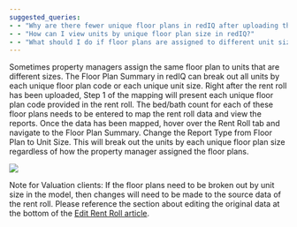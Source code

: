 ```yaml
---
suggested_queries:
- - "Why are there fewer unique floor plans in redIQ after uploading the rent roll?"
- - "How can I view units by unique floor plan size in redIQ?"
- - "What should I do if floor plans are assigned to different unit sizes in redIQ?"
---
```

Sometimes property managers assign the same floor plan to units that are different sizes. The Floor Plan Summary in redIQ can break out all units by each unique floor plan code or each unique unit size. Right after the rent roll has been uploaded, Step 1 of the mapping will present each unique floor plan code provided in the rent roll. The bed/bath count for each of these floor plans needs to be entered to map the rent roll data and view the reports. Once the data has been mapped, hover over the Rent Roll tab and navigate to the Floor Plan Summary. Change the Report Type from Floor Plan to Unit Size. This will break out the units by each unique floor plan size regardless of how the property manager assigned the floor plans.

![](https://s3.amazonaws.com/cdn.freshdesk.com/data/helpdesk/attachments/production/5093055067/original/MerFLVtatskA8qOrhaO3oDMe_bv7u8jc_g?1516635590)

Note for Valuation clients: If the floor plans need to be broken out by unit size in the model, then changes will need to be made to the source data of the rent roll. Please reference the section about editing the original data at the bottom of the [Edit Rent Roll article](https://rediq.zendesk.com/hc/en-us/articles/360036141132).